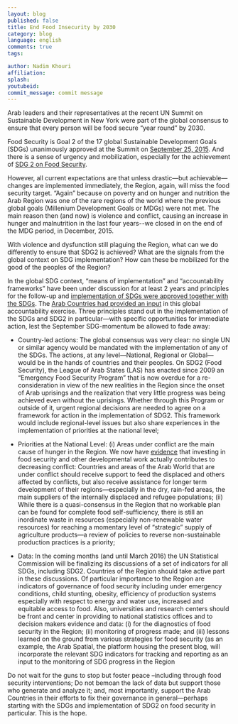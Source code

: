 ```yaml
---
layout: blog
published: false
title: End Food Insecurity by 2030
category: blog
language: english
comments: true
tags: 

author: Nadim Khouri
affiliation: 
splash: 
youtubeid: 
commit_message: commit message
---
```

Arab leaders and their representatives at the recent UN Summit on Sustainable Development in New York were part of the global consensus to ensure that every person will be food secure “year round” by 2030.  
<!-- more -->

Food Security is Goal 2 of the 17 global Sustainable Development Goals (SDGs) unanimously approved at the Summit on [September 25, 2015](https://sustainabledevelopment.un.org/?page=view&nr=164&type=230&menu=2059). And there is a sense of urgency and mobilization, especially for the achievement of [SDG 2 on Food Security](https://www.ifpri.org/program/compact2025). 

However, all current expectations are that unless drastic—but achievable—changes are implemented immediately, the Region, again, will miss the food security target.  “Again” because on poverty and on hunger and nutrition the Arab Region was one of the rare regions of the world where the previous global goals (Millenium Development Goals or MDGs) were not met.  The main reason then (and now) is violence and conflict, causing an increase in hunger and malnutrition in the last four years--we closed in on the end of the MDG period, in December, 2015.

With violence and dysfunction still plaguing the Region, what can we do differently to ensure that SDG2 is achieved? What are the signals from the global context on SDG implementation? How can these be mobilized for the good of the peoples of the Region?

In the global SDG context, “means of implementation” and “accountability frameworks” have been under discussion for at least 2 years and principles for the follow-up and [implementation of SDGs were approved together with the SDGs](http://www.un.org/ga/search/view_doc.asp?symbol=A/69/L.85&Lang=E). The [Arab Countries had provided an input](http://www.escwa.un.org/information/meetingdetails.asp?referenceNum=3510E) in this global accountability exercise.
Three principles stand out in the implementation of the SDGs and SDG2 in particular—with specific opportunities for immediate action, lest the September SDG-momentum be allowed to fade away:

-	Country-led actions:  The global consensus was very clear: no single UN or similar agency would be mandated with the implementation of any of the SDGs.  The actions, at any level—National, Regional or Global—would be in the hands of countries and their peoples.  On SDG2 (Food Security), the League of Arab States (LAS) has enacted since 2009 an “Emergency Food Security Program” that is now overdue for a re-consideration in view of the new realities in the Region since the onset of Arab uprisings and the realization that very little progress was being achieved even without the uprisings.  Whether through this Program or outside of it, urgent regional decisions are needed to agree on a framework for action in the implementation of SDG2.  This framework would include regional-level issues but also share experiences in the implementation of priorities at the national level;

-	Priorities at the National Level: (i) Areas under conflict are the main cause of hunger in the Region.  We now have [evidence](http://dx.doi.org/10.2499/9780896295667) that investing in food security and other developmental work actually contributes to decreasing conflict: Countries and areas of the Arab World that are under conflict should receive support to feed the displaced and others affected by conflicts, but also receive assistance for longer term development of their regions—especially in the dry, rain-fed areas, the main suppliers of the internally displaced and refugee populations;  (ii) While there is a quasi-consensus in the Region that no workable plan can be found for complete food self-sufficiency, there is still an inordinate waste in resources (especially non-renewable water resources) for reaching a momentary level of “strategic” supply of agriculture products—a review of policies to reverse non-sustainable production practices is a priority; 

-	Data: In the coming months (and until March 2016) the UN Statistical Commission will be finalizing its discussions of a set of indicators for all SDGs, including SDG2. Countries of the Region should take active part in these discussions.  Of particular importance to the Region are indicators of governance of food security including under emergency conditions, child stunting, obesity, efficiency of production systems especially with respect to energy and water use, increased and equitable access to food. Also, universities and research centers should be front and center in providing to national statistics offices and to decision makers evidence and data: (i) for the diagnostics of food security in the Region; (ii) monitoring of progress made; and (iii) lessons learned on the ground from various strategies for food security (as an example, the Arab Spatial, the platform housing the present blog, will incorporate the relevant SDG indicators for tracking and reporting as an input to the monitoring of SDG progress in the Region 

Do not wait for the guns to stop but foster peace –including through food security interventions; Do not bemoan the lack of data but support those who generate and analyze it; and, most importantly, support the Arab Countries in their efforts to fix their governance in general—perhaps starting with the SDGs and implementation of SDG2 on food security in particular. This is the hope.